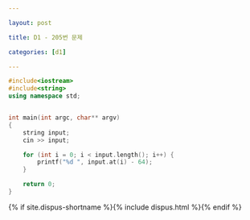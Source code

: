 ```yaml
---

layout: post

title: D1 - 205번 문제

categories: [d1]

---
```


~~~cpp
#include<iostream>
#include<string>
using namespace std;


int main(int argc, char** argv)
{
	string input;
	cin >> input;

	for (int i = 0; i < input.length(); i++) {
		printf("%d ", input.at(i) - 64);
	}

	return 0;
}
~~~

{% if site.dispus-shortname %}{% include dispus.html %}{% endif %}